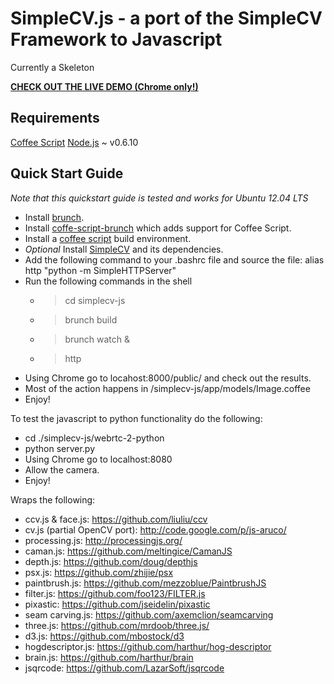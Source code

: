 # SimpleCV.js - a port of the SimpleCV Framework to Javascript

Currently a Skeleton

[**CHECK OUT THE LIVE DEMO (Chrome only!)**](http://demo.simplecv.org/)

## Requirements

[Coffee Script](http://coffeescript.org/)
[Node.js](http://nodejs.org) ~ v0.6.10

## Quick Start Guide

_Note that this quickstart guide is tested and works for Ubuntu 12.04 LTS_

* Install [brunch](http://brunch.io/).
* Install [coffe-script-brunch](https://github.com/brunch/coffee-script-brunch) which adds support for Coffee Script.
* Install a [coffee script](http://coffeescript.org/) build environment.
* _Optional_ Install [SimpleCV](https://github.com/sightmachine/simplecv#installation) and its dependencies. 
* Add the following command to your .bashrc file and source the file:
  alias http "python -m SimpleHTTPServer"
* Run the following commands in the shell
    * > cd simplecv-js 
    * > brunch build
    * > brunch watch &  
    * > http
* Using Chrome go to locahost:8000/public/ and check out the results.
* Most of the action happens in /simplecv-js/app/models/Image.coffee
* Enjoy!

To test the javascript to python functionality do the following:

* cd ./simplecv-js/webrtc-2-python 
* python server.py
* Using Chrome go to localhost:8080
* Allow the camera.
* Enjoy!

Wraps the following:

* ccv.js & face.js: https://github.com/liuliu/ccv
* cv.js (partial OpenCV port): http://code.google.com/p/js-aruco/
* processing.js: http://processingjs.org/
* caman.js: https://github.com/meltingice/CamanJS
* depth.js: https://github.com/doug/depthjs
* psx.js: https://github.com/zhijie/psx
* paintbrush.js: https://github.com/mezzoblue/PaintbrushJS
* filter.js: https://github.com/foo123/FILTER.js
* pixastic: https://github.com/jseidelin/pixastic
* seam carving.js: https://github.com/axemclion/seamcarving
* three.js: https://github.com/mrdoob/three.js/
* d3.js: https://github.com/mbostock/d3
* hogdescriptor.js: https://github.com/harthur/hog-descriptor
* brain.js: https://github.com/harthur/brain
* jsqrcode: https://github.com/LazarSoft/jsqrcode


